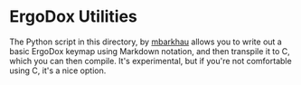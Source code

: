 # ErgoDox Utilities

The Python script in this directory, by [mbarkhau](https://github.com/mbarkhau) allows you to write out a basic ErgoDox keymap using Markdown notation, and then transpile it to C, which you can then compile. It's experimental, but if you're not comfortable using C, it's a nice option.
